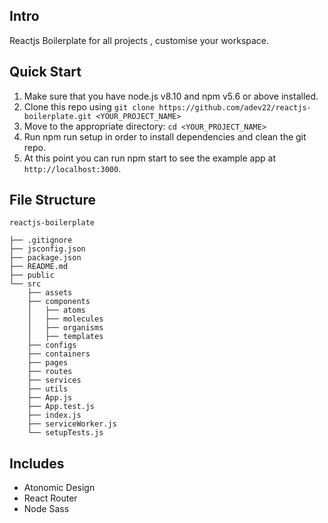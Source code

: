 ## Intro

Reactjs Boilerplate for all projects , customise your workspace.

## Quick Start

1. Make sure that you have node.js v8.10 and npm v5.6 or above installed.
2. Clone this repo using `git clone https://github.com/adev22/reactjs-boilerplate.git <YOUR_PROJECT_NAME>`
3. Move to the appropriate directory: `cd <YOUR_PROJECT_NAME>`
4. Run npm run setup in order to install dependencies and clean the git repo.
5. At this point you can run npm start to see the example app at `http://localhost:3000`.

## File Structure

```
reactjs-boilerplate

├── .gitignore
├── jsconfig.json
├── package.json
├── README.md
├── public
└── src
	├── assets
	├── components
    │	├── atoms
    │	├── molecules
    │	├── organisms
    │	├── templates
	├── configs
	├── containers
	├── pages
	├── routes
	├── services
    ├── utils
	├── App.js
    ├── App.test.js
	├── index.js
    ├── serviceWorker.js
	└── setupTests.js

```

## Includes

- Atonomic Design
- React Router
- Node Sass
